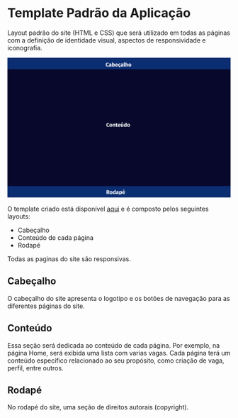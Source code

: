 # Template Padrão da Aplicação


Layout padrão do site (HTML e CSS) que será utilizado em todas as páginas com a definição de identidade visual, aspectos de responsividade e iconografia.

![Template Padrão](img/templatepadrao.png)

O template criado está disponível [aqui](https://github.com/ICEI-PUC-Minas-PMV-ADS/pmv-ads-2023-1-e1-proj-web-t10-futscore/blob/main/src/Layout.html) e é composto pelos seguintes
layouts:
- Cabeçalho
- Conteúdo de cada página
- Rodapé

Todas as paginas do site são responsivas.

## Cabeçalho

O cabeçalho do site apresenta o logotipo e os botões de navegação para as diferentes páginas do site.

## Conteúdo

Essa seção será dedicada ao conteúdo de cada página. Por exemplo, na página Home, será exibida uma lista com varias vagas. Cada página terá um conteúdo específico relacionado ao seu propósito, como criação de vaga, perfil, entre outros.

## Rodapé

No rodapé do site, uma seção de direitos autorais (copyright).
